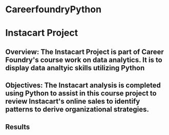 # CareerfoundryPython
# Instacart Project
## Overview:  The Instacart Project is part of Career Foundry's course work on data analytics.  It is to display data analtyic skills utilizing Python 
## Objectives:  The Instacart analysis is completed using Python to assist in this course project to review Instacart's online sales to identify patterns to derive organizational strategies.
## Results
